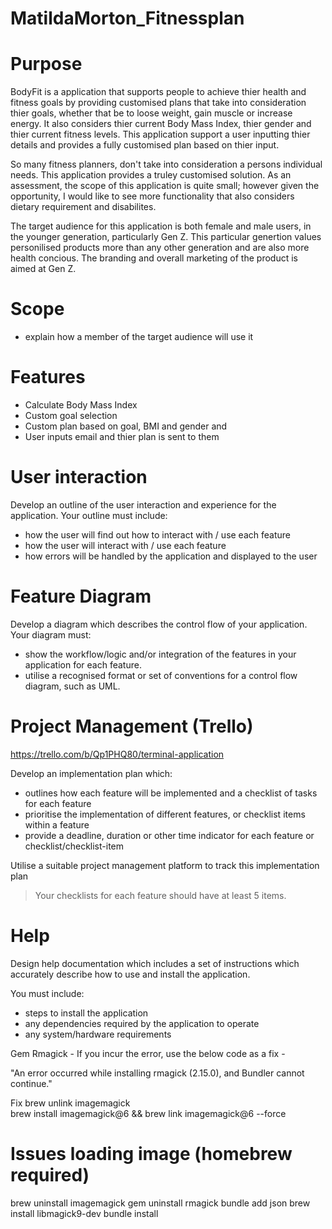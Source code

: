 # MatildaMorton_Fitnessplan

# Purpose
BodyFit is a application that supports people to achieve thier health and fitness goals by providing customised plans that take into consideration thier goals, whether that be to loose weight, gain muscle or increase energy. It also considers thier current Body Mass Index, thier gender and thier current fitness levels. This application support a user inputting thier details and provides a fully customised plan based on thier input.

So many fitness planners, don't take into consideration a persons individual needs. This application provides a truley customised solution. As an assessment, the scope of this application is quite small; however given the opportunity, I would like to see more functionality that also considers dietary requirement and disabilites. 

The target audience for this application is both female and male users, in the younger generation, particularly Gen Z. This particular genertion values personilised products more than any other generation and are also more health concious. The branding and overall marketing of the product is aimed at Gen Z. 


# Scope
- explain how a member of the target audience will use it



# Features
 - Calculate Body Mass Index
 - Custom goal selection
 - Custom plan based on goal, BMI and gender and 
 - User inputs email and thier plan is sent to them

# User interaction


Develop an outline of the user interaction and experience for the application.
Your outline must include:
- how the user will find out how to interact with / use each feature
- how the user will interact with / use each feature
- how errors will be handled by the application and displayed to the user

# Feature Diagram
Develop a diagram which describes the control flow of your application. Your diagram must:
- show the workflow/logic and/or integration of the features in your application for each feature.
- utilise a recognised format or set of conventions for a control flow diagram, such as UML.


# Project Management (Trello)
https://trello.com/b/Qp1PHQ80/terminal-application 


Develop an implementation plan which:
- outlines how each feature will be implemented and a checklist of tasks for each feature
- prioritise the implementation of different features, or checklist items within a feature
- provide a deadline, duration or other time indicator for each feature or checklist/checklist-item

Utilise a suitable project management platform to track this implementation plan

> Your checklists for each feature should have at least 5 items.



# Help
Design help documentation which includes a set of instructions which accurately describe how to use and install the application.

You must include:
- steps to install the application
- any dependencies required by the application to operate
- any system/hardware requirements

Gem Rmagick - If you incur the error, use the below code as a fix  - 

"An error occurred while installing rmagick (2.15.0), and Bundler cannot continue." 

Fix
brew unlink imagemagick     
brew install imagemagick@6 && brew link imagemagick@6 --force


# Issues loading image (homebrew required)

brew uninstall imagemagick
gem uninstall rmagick
bundle add json
brew install libmagick9-dev
bundle install